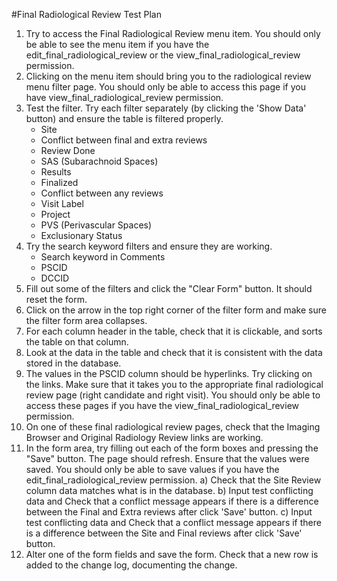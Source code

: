 #Final Radiological Review Test Plan

1. Try to access the Final Radiological Review menu item. You should only be able to see the menu item if you have the edit_final_radiological_review or the view_final_radiological_review permission.
2. Clicking on the menu item should bring you to the radiological review menu filter page. You should only be able to access this page if you have view_final_radiological_review permission.
3. Test the filter. Try each filter separately (by clicking the 'Show Data' button) and ensure the table is filtered properly.
	* Site
	* Conflict between final and extra reviews
	* Review Done
	* SAS (Subarachnoid Spaces)
	* Results
	* Finalized
	* Conflict between any reviews
	* Visit Label
	* Project
	* PVS (Perivascular Spaces)
	* Exclusionary Status
4. Try the search keyword filters and ensure they are working.
	* Search keyword in Comments
	* PSCID
	* DCCID
5. Fill out some of the filters and click the "Clear Form" button. It should reset the form.
6. Click on the arrow in the top right corner of the filter form and make sure the filter form area collapses.
7. For each column header in the table, check that it is clickable, and sorts the table on that column.
8. Look at the data in the table and check that it is consistent with the data stored in the database.
9. The values in the PSCID column should be hyperlinks. Try clicking on the links. Make sure that it takes you to the appropriate final radiological review page (right candidate and right visit). You should only be able to access these pages if you have the view_final_radiological_review permission.
10. On one of these final radiological review pages, check that the Imaging Browser and Original Radiology Review links are working.
11. In the form area, try filling out each of the form boxes and pressing the "Save" button. The page should refresh. Ensure that the values were saved. You should only be able to save values if you have the edit_final_radiological_review permission.
  a) Check that the Site Review column data matches what is in the database.
  b) Input test conflicting data and Check that a conflict message appears if there is a difference between the Final and Extra reviews after click 'Save' button.
  c) Input test conflicting data and Check that a conflict message appears if there is a difference between the Site and Final reviews after click 'Save' button.
12. Alter one of the form fields and save the form. Check that a new row is added to the change log, documenting the change.
